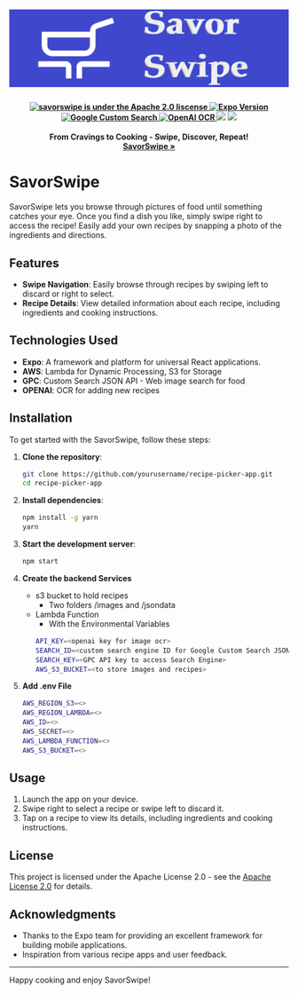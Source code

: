 <h1 align="center">
  <img width="800" src="banner.png" alt="savorswipe-app icon">
</h1>
<h4 align="center">
  <a href="https://www.apache.org/licenses/LICENSE-2.0.html">
    <img src="https://img.shields.io/badge/license-Apache2.0-blue" alt="savorswipe is under the Apache 2.0 liscense" />
  </a>
  <a href="https://github.com/circlemind-ai/fast-graphrag/blob/main/CONTRIBUTING.md">
    <img src="https://img.shields.io/badge/Expo-51+-Purple" alt="Expo Version" />
  </a>
  <a href="https://programmablesearchengine.google.com/about/">
    <img src="https://img.shields.io/badge/Google%20Custom%20Search-green" alt="Google Custom Search" />
  </a>
  <a href="https://platform.openai.com/docs/guides/text-to-speech">
    <img src="https://img.shields.io/badge/OpenAI-Orange" alt="OpenAI OCR" />
  </a>
  <img src="https://img.shields.io/youtube/views/8hmrio2A5Og">
  <img src="https://img.shields.io/badge/python->=3.12.1-Red">
</h4>
<p align="center">
  <p align="center"><b>From Cravings to Cooking - Swipe, Discover, Repeat!<br> <a href="https://savorswipe.fun/"> SavorSwipe » </a> </b> </p>
</p>

# SavorSwipe

SavorSwipe lets you browse through pictures of food until something catches your eye. Once you find a dish you like, simply swipe right to access the recipe! Easily add your own recipes by snapping a photo of the ingredients and directions. 

## Features

- **Swipe Navigation**: Easily browse through recipes by swiping left to discard or right to select.
- **Recipe Details**: View detailed information about each recipe, including ingredients and cooking instructions.

## Technologies Used

- **Expo**: A framework and platform for universal React applications.
- **AWS**: Lambda for Dynamic Processing, S3 for Storage
- **GPC**: Custom Search JSON API - Web image search for food 
- **OPENAI**: OCR for adding new recipes

## Installation

To get started with the SavorSwipe, follow these steps:

1. **Clone the repository**:
   ```bash
   git clone https://github.com/yourusername/recipe-picker-app.git
   cd recipe-picker-app
   ```

2. **Install dependencies**:
   ```bash
   npm install -g yarn
   yarn
   ```

3. **Start the development server**:
   ```bash
   npm start
   ```

4. **Create the backend Services**
   - s3 bucket to hold recipes
      - Two folders /images and /jsondata
   - Lambda Function
      - With the Environmental Variables
      ```bash
      API_KEY=<openai key for image ocr>
      SEARCH_ID=<custom search engine ID for Google Custom Search JSON API>
      SEARCH_KEY=<GPC API key to access Search Engine>
      AWS_S3_BUCKET=<to store images and recipes>
      ```

5. **Add .env File**
   ```bash
   AWS_REGION_S3=<>
   AWS_REGION_LAMBDA=<>
   AWS_ID=<>
   AWS_SECRET=<>
   AWS_LAMBDA_FUNCTION=<>
   AWS_S3_BUCKET=<>
   ```


## Usage

1. Launch the app on your device.
2. Swipe right to select a recipe or swipe left to discard it.
3. Tap on a recipe to view its details, including ingredients and cooking instructions.

## License
This project is licensed under the Apache License 2.0 - see the [Apache License 2.0](https://www.apache.org/licenses/LICENSE-2.0) for details.

## Acknowledgments

- Thanks to the Expo team for providing an excellent framework for building mobile applications.
- Inspiration from various recipe apps and user feedback.

---

Happy cooking and enjoy SavorSwipe!